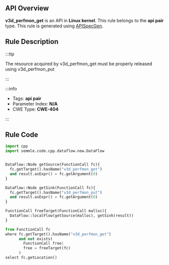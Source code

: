 ---
---


## API Overview
**v3d_perfmon_get** is an API in **Linux kernel**. This rule belongs to the **api pair** type. This rule is generated using [APISpecGen](../../tools/APISpecGen).
## Rule Description

:::tip

The resource acquired by v3d_perfmon_get must be properly released using v3d_perfmon_put

:::

:::info

- Tags: **api pair**
- Parameter Index: **N/A**
- CWE Type: **CWE-404**

:::

## Rule Code
```python
import cpp
import semmle.code.cpp.dataflow.new.DataFlow


DataFlow::Node getSource(FunctionCall fc){
  fc.getTarget().hasName("v3d_perfmon_get")
  and result.asExpr() = fc.getArgument(0)
}

DataFlow::Node getSink(FunctionCall fc){
  fc.getTarget().hasName("v3d_perfmon_put")
  and result.asExpr() = fc.getArgument(0)
}

FunctionCall freeTarget(FunctionCall malloc){
  DataFlow::localFlow(getSource(malloc), getSink(result))
}

from FunctionCall fc
where fc.getTarget().hasName("v3d_perfmon_get")
      and not exists(
        FunctionCall free| 
        free = freeTarget(fc)
      )
select fc.getLocation()

    
```